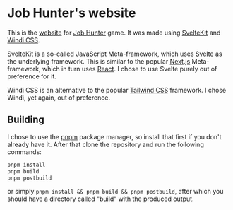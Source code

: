 # Job Hunter's website

This is the [website](https://webpages.tuni.fi/22tiko2d/) for
[Job Hunter](https://github.com/22TIKO2D/GAME-PROJECT-GOTY-2023) game.
It was made using [SvelteKit](https://kit.svelte.dev/) and
[Windi CSS](https://windicss.org/).

SvelteKit is a so-called JavaScript Meta-framework, which uses
[Svelte](https://svelte.dev/) as the underlying framework.
This is similar to the popular [Next.js](https://nextjs.org/) Meta-framework,
which in turn uses [React](https://reactjs.org/).
I chose to use Svelte purely out of preference for it.

Windi CSS is an alternative to the popular
[Tailwind CSS](https://tailwindcss.com/) framework.
I chose Windi, yet again, out of preference.

## Building

I chose to use the [pnpm](https://pnpm.io/) package manager,
so install that first if you don't already have it.
After that clone the repository and run the following commands:

```sh
pnpm install
pnpm build
pnpm postbuild
```

or simply `pnpm install && pnpm build && pnpm postbuild`,
after which you should have a directory called "build" with the produced output.

